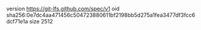 version https://git-lfs.github.com/spec/v1
oid sha256:0e7dc4aa471456c504723880611bf2198bb5d275a1fea3477df3fcc6dcf71e1a
size 2512
